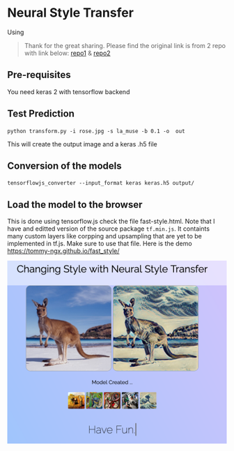 #  Neural Style Transfer
Using 

> Thank for the great sharing. Please find the original link is from 2 repo with link below:
[repo1](https://github.com/misgod/fast-neural-style-keras) & [repo2](https://github.com/zaidalyafeai/Fast-Style-Transfer-Keras-TF.js)

## Pre-requisites

You need keras 2 with tensorflow backend 

## Test Prediction 

`python transform.py -i rose.jpg -s la_muse -b 0.1 -o  out`

This will create the output image and a keras .h5 file 

## Conversion of the models 

`tensorflowjs_converter --input_format keras keras.h5 output/`

## Load the model to the browser

This is done using tensorflow.js check the file fast-style.html. Note that I have and editted version of the source package `tf.min.js`. 
It containts many custom layers like corpping and upsampling that are yet to be implemented in tf.js. 
Make sure to use that file. Here is the demo https://tommy-ngx.github.io/fast_style/

![Alt text](screen-shot.png?raw=true "Title")

